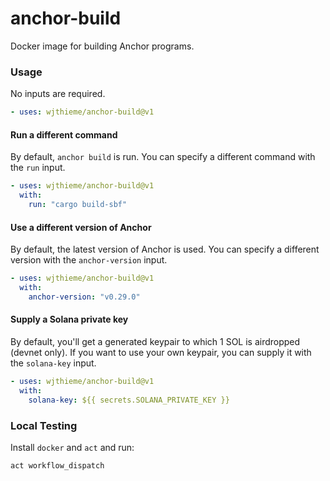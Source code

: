 # anchor-build

Docker image for building Anchor programs.

### Usage

No inputs are required.

```yaml
- uses: wjthieme/anchor-build@v1
```

#### Run a different command

By default, `anchor build` is run. You can specify a different command with the `run` input.

```yaml
- uses: wjthieme/anchor-build@v1
  with:
    run: "cargo build-sbf"
```

#### Use a different version of Anchor

By default, the latest version of Anchor is used. You can specify a different version with the `anchor-version` input.

```yaml
- uses: wjthieme/anchor-build@v1
  with:
    anchor-version: "v0.29.0"
```

#### Supply a Solana private key

By default, you'll get a generated keypair to which 1 SOL is airdropped (devnet only). If you want to use your own keypair, you can supply it with the `solana-key` input.

```yaml
- uses: wjthieme/anchor-build@v1
  with:
    solana-key: ${{ secrets.SOLANA_PRIVATE_KEY }}
```

### Local Testing

Install `docker` and `act` and run:

```sh
act workflow_dispatch
```

